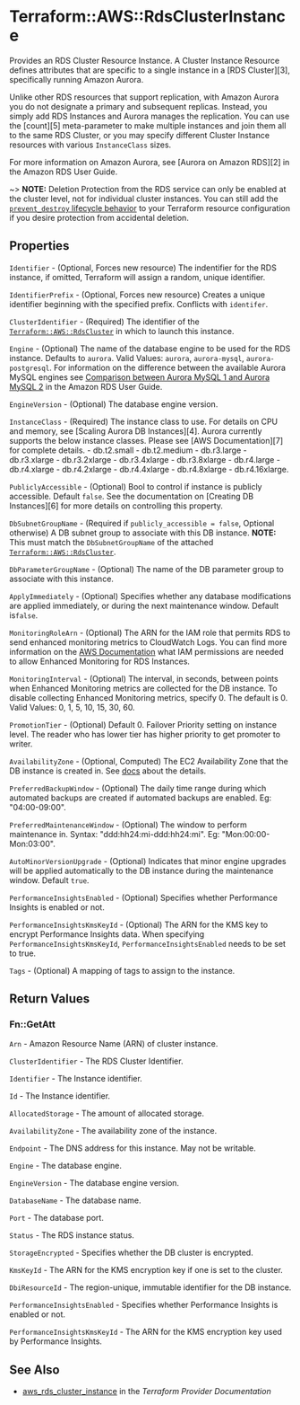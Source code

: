 # Terraform::AWS::RdsClusterInstance

Provides an RDS Cluster Resource Instance. A Cluster Instance Resource defines
attributes that are specific to a single instance in a [RDS Cluster][3],
specifically running Amazon Aurora.

Unlike other RDS resources that support replication, with Amazon Aurora you do
not designate a primary and subsequent replicas. Instead, you simply add RDS
Instances and Aurora manages the replication. You can use the [count][5]
meta-parameter to make multiple instances and join them all to the same RDS
Cluster, or you may specify different Cluster Instance resources with various
`InstanceClass` sizes.

For more information on Amazon Aurora, see [Aurora on Amazon RDS][2] in the Amazon RDS User Guide.

~> **NOTE:** Deletion Protection from the RDS service can only be enabled at the cluster level, not for individual cluster instances. You can still add the [`prevent_destroy` lifecycle behavior](https://www.terraform.io/docs/configuration/resources.html#prevent_destroy) to your Terraform resource configuration if you desire protection from accidental deletion.

## Properties

`Identifier` - (Optional, Forces new resource) The indentifier for the RDS instance, if omitted, Terraform will assign a random, unique identifier.

`IdentifierPrefix` - (Optional, Forces new resource) Creates a unique identifier beginning with the specified prefix. Conflicts with `identifer`.

`ClusterIdentifier` - (Required) The identifier of the [`Terraform::AWS::RdsCluster`](/docs/providers/aws/r/rds_cluster.html) in which to launch this instance.

`Engine` - (Optional) The name of the database engine to be used for the RDS instance. Defaults to `aurora`. Valid Values: `aurora`, `aurora-mysql`, `aurora-postgresql`. For information on the difference between the available Aurora MySQL engines see [Comparison between Aurora MySQL 1 and Aurora MySQL 2](https://docs.aws.amazon.com/AmazonRDS/latest/UserGuide/AuroraMySQL.Updates.20180206.html) in the Amazon RDS User Guide.

`EngineVersion` - (Optional) The database engine version.

`InstanceClass` - (Required) The instance class to use. For details on CPU and memory, see [Scaling Aurora DB Instances][4]. Aurora currently supports the below instance classes. Please see [AWS Documentation][7] for complete details. - db.t2.small - db.t2.medium - db.r3.large - db.r3.xlarge - db.r3.2xlarge - db.r3.4xlarge - db.r3.8xlarge - db.r4.large - db.r4.xlarge - db.r4.2xlarge - db.r4.4xlarge - db.r4.8xlarge - db.r4.16xlarge.

`PubliclyAccessible` - (Optional) Bool to control if instance is publicly accessible. Default `false`. See the documentation on [Creating DB Instances][6] for more details on controlling this property.

`DbSubnetGroupName` - (Required if `publicly_accessible = false`, Optional otherwise) A DB subnet group to associate with this DB instance. **NOTE:** This must match the `DbSubnetGroupName` of the attached [`Terraform::AWS::RdsCluster`](/docs/providers/aws/r/rds_cluster.html).

`DbParameterGroupName` - (Optional) The name of the DB parameter group to associate with this instance.

`ApplyImmediately` - (Optional) Specifies whether any database modifications are applied immediately, or during the next maintenance window. Default is`false`.

`MonitoringRoleArn` - (Optional) The ARN for the IAM role that permits RDS to send enhanced monitoring metrics to CloudWatch Logs. You can find more information on the [AWS Documentation](http://docs.aws.amazon.com/AmazonRDS/latest/UserGuide/USER_Monitoring.html) what IAM permissions are needed to allow Enhanced Monitoring for RDS Instances.

`MonitoringInterval` - (Optional) The interval, in seconds, between points when Enhanced Monitoring metrics are collected for the DB instance. To disable collecting Enhanced Monitoring metrics, specify 0. The default is 0. Valid Values: 0, 1, 5, 10, 15, 30, 60.

`PromotionTier` - (Optional) Default 0. Failover Priority setting on instance level. The reader who has lower tier has higher priority to get promoter to writer.

`AvailabilityZone` - (Optional, Computed) The EC2 Availability Zone that the DB instance is created in. See [docs](https://docs.aws.amazon.com/AmazonRDS/latest/APIReference/API_CreateDBInstance.html) about the details.

`PreferredBackupWindow` - (Optional) The daily time range during which automated backups are created if automated backups are enabled. Eg: "04:00-09:00".

`PreferredMaintenanceWindow` - (Optional) The window to perform maintenance in. Syntax: "ddd:hh24:mi-ddd:hh24:mi". Eg: "Mon:00:00-Mon:03:00".

`AutoMinorVersionUpgrade` - (Optional) Indicates that minor engine upgrades will be applied automatically to the DB instance during the maintenance window. Default `true`.

`PerformanceInsightsEnabled` - (Optional) Specifies whether Performance Insights is enabled or not.

`PerformanceInsightsKmsKeyId` - (Optional) The ARN for the KMS key to encrypt Performance Insights data. When specifying `PerformanceInsightsKmsKeyId`, `PerformanceInsightsEnabled` needs to be set to true.

`Tags` - (Optional) A mapping of tags to assign to the instance.


## Return Values

### Fn::GetAtt

`Arn` - Amazon Resource Name (ARN) of cluster instance.

`ClusterIdentifier` - The RDS Cluster Identifier.

`Identifier` - The Instance identifier.

`Id` - The Instance identifier.

`AllocatedStorage` - The amount of allocated storage.

`AvailabilityZone` - The availability zone of the instance.

`Endpoint` - The DNS address for this instance. May not be writable.

`Engine` - The database engine.

`EngineVersion` - The database engine version.

`DatabaseName` - The database name.

`Port` - The database port.

`Status` - The RDS instance status.

`StorageEncrypted` - Specifies whether the DB cluster is encrypted.

`KmsKeyId` - The ARN for the KMS encryption key if one is set to the cluster.

`DbiResourceId` - The region-unique, immutable identifier for the DB instance.

`PerformanceInsightsEnabled` - Specifies whether Performance Insights is enabled or not.

`PerformanceInsightsKmsKeyId` - The ARN for the KMS encryption key used by Performance Insights.

## See Also

* [aws_rds_cluster_instance](https://www.terraform.io/docs/providers/aws/r/rds_cluster_instance.html) in the _Terraform Provider Documentation_